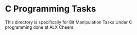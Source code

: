 # C Programming Tasks
This directory is specifically for Bit Manipulation Tasks Under C programming done at ALX
Cheers
